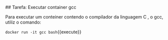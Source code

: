 

## Tarefa: Executar container gcc

Para executar um conteiner contendo o compilador da linguagem C , o gcc, utiliz o comando:

`docker run -it gcc bash`{{execute}}

